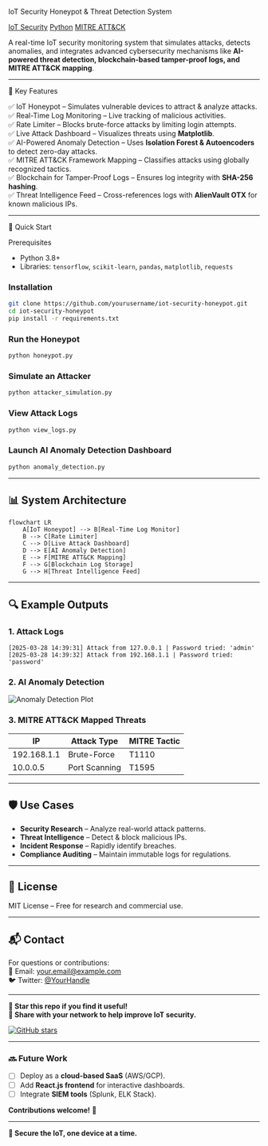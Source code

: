 IoT Security Honeypot & Threat Detection System

[IoT Security](https://img.shields.io/badge/IoT-Security-blue) [Python](https://img.shields.io/badge/Python-3.8%2B-green) [MITRE ATT&CK](https://img.shields.io/badge/MITRE-ATT%26CK-red)  

A real-time IoT security monitoring system that simulates attacks, detects anomalies, and integrates advanced cybersecurity mechanisms like **AI-powered threat detection, blockchain-based tamper-proof logs, and MITRE ATT&CK mapping**.  

---

📌 Key Features  

✅ IoT Honeypot – Simulates vulnerable devices to attract & analyze attacks.  
✅ Real-Time Log Monitoring – Live tracking of malicious activities.  
✅ Rate Limiter – Blocks brute-force attacks by limiting login attempts.  
✅ Live Attack Dashboard – Visualizes threats using **Matplotlib**.  
✅ AI-Powered Anomaly Detection – Uses **Isolation Forest & Autoencoders** to detect zero-day attacks.  
✅ MITRE ATT&CK Framework Mapping – Classifies attacks using globally recognized tactics.  
✅ Blockchain for Tamper-Proof Logs – Ensures log integrity with **SHA-256 hashing**.  
✅ Threat Intelligence Feed – Cross-references logs with **AlienVault OTX** for known malicious IPs.  

---

🚀 Quick Start

Prerequisites 
- Python 3.8+  
- Libraries: `tensorflow`, `scikit-learn`, `pandas`, `matplotlib`, `requests`  

### **Installation**  
```bash
git clone https://github.com/yourusername/iot-security-honeypot.git
cd iot-security-honeypot
pip install -r requirements.txt
```

### **Run the Honeypot**  
```bash
python honeypot.py
```

### **Simulate an Attacker**  
```bash
python attacker_simulation.py
```

### **View Attack Logs**  
```bash
python view_logs.py
```

### **Launch AI Anomaly Detection Dashboard**  
```bash
python anomaly_detection.py
```

---

## **📊 System Architecture**  

```mermaid
flowchart LR
    A[IoT Honeypot] --> B[Real-Time Log Monitor]
    B --> C[Rate Limiter]
    C --> D[Live Attack Dashboard]
    D --> E[AI Anomaly Detection]
    E --> F[MITRE ATT&CK Mapping]
    F --> G[Blockchain Log Storage]
    G --> H[Threat Intelligence Feed]
```

---

## **🔍 Example Outputs**  

### **1. Attack Logs**  
```
[2025-03-28 14:39:31] Attack from 127.0.0.1 | Password tried: 'admin'
[2025-03-28 14:39:32] Attack from 192.168.1.1 | Password tried: 'password'
```

### **2. AI Anomaly Detection**  
![Anomaly Detection Plot](https://via.placeholder.com/600x400?text=AI+Anomaly+Detection+Graph)  

### **3. MITRE ATT&CK Mapped Threats**  
| IP             | Attack Type        | MITRE Tactic |
|----------------|--------------------|--------------|
| 192.168.1.1    | Brute-Force        | T1110        |
| 10.0.0.5       | Port Scanning      | T1595        |

---

## **🛡️ Use Cases**  
- **Security Research** – Analyze real-world attack patterns.  
- **Threat Intelligence** – Detect & block malicious IPs.  
- **Incident Response** – Rapidly identify breaches.  
- **Compliance Auditing** – Maintain immutable logs for regulations.  

---

## **📜 License**  
MIT License – Free for research and commercial use.  

---

## **📬 Contact**  
For questions or contributions:  
📧 Email: your.email@example.com  
🐦 Twitter: [@YourHandle](https://twitter.com/YourHandle)  

---

**🌟 Star this repo if you find it useful!**  
**🔗 Share with your network to help improve IoT security.**  

[![GitHub stars](https://img.shields.io/github/stars/yourusername/iot-security-honeypot?style=social)](https://github.com/yourusername/iot-security-honeypot)  

--- 

### **🔜 Future Work**  
- [ ] Deploy as a **cloud-based SaaS** (AWS/GCP).  
- [ ] Add **React.js frontend** for interactive dashboards.  
- [ ] Integrate **SIEM tools** (Splunk, ELK Stack).  

**Contributions welcome!** 🚀  

--- 

**🔐 Secure the IoT, one device at a time.**
